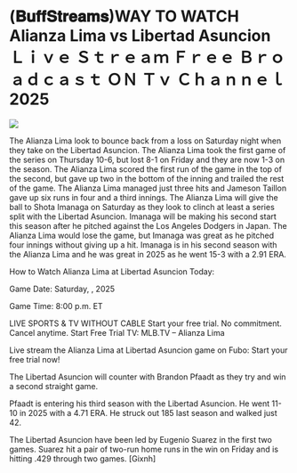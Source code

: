 # (𝐁𝐮𝐟𝐟𝐒𝐭𝐫𝐞𝐚𝐦𝐬)WAY TO WATCH Alianza Lima vs Libertad Asuncion Ｌｉｖｅ Ｓｔｒｅａｍ Ｆｒｅｅ Ｂｒｏａｄｃａｓｔ ＯＮ Ｔｖ Ｃｈａｎｎｅｌ  2025  
  
  
[![](https://i.imgur.com/qSNzIqt.png)](https://movie.rssnews.media/ZQtUnjRE.php)  
  
The Alianza Lima look to bounce back from a loss on Saturday night when they take on the Libertad Asuncion. The Alianza Lima took the first game of the series on Thursday 10-6, but lost 8-1 on Friday and they are now 1-3 on the season. The Alianza Lima scored the first run of the game in the top of the second, but gave up two in the bottom of the inning and trailed the rest of the game. The Alianza Lima managed just three hits and Jameson Taillon gave up six runs in four and a third innings. The Alianza Lima will give the ball to Shota Imanaga on Saturday as they look to clinch at least a series split with the Libertad Asuncion. Imanaga will be making his second start this season after he pitched against the Los Angeles Dodgers in Japan. The Alianza Lima would lose the game, but Imanaga was great as he pitched four innings without giving up a hit. Imanaga is in his second season with the Alianza Lima and he was great in 2025 as he went 15-3 with a 2.91 ERA.

How to Watch Alianza Lima at Libertad Asuncion Today:

Game Date: Saturday, , 2025

Game Time: 8:00 p.m. ET

LIVE SPORTS & TV WITHOUT CABLE
Start your free trial. No commitment. Cancel anytime.
Start Free Trial
TV: MLB.TV – Alianza Lima

Live stream the Alianza Lima at Libertad Asuncion game on Fubo: Start your free trial now!

The Libertad Asuncion will counter with Brandon Pfaadt as they try and win a second straight game.

Pfaadt is entering his third season with the Libertad Asuncion. He went 11-10 in 2025 with a 4.71 ERA. He struck out 185 last season and walked just 42.

The Libertad Asuncion have been led by Eugenio Suarez in the first two games. Suarez hit a pair of two-run home runs in the win on Friday and is hitting .429 through two games. [Gixnh]